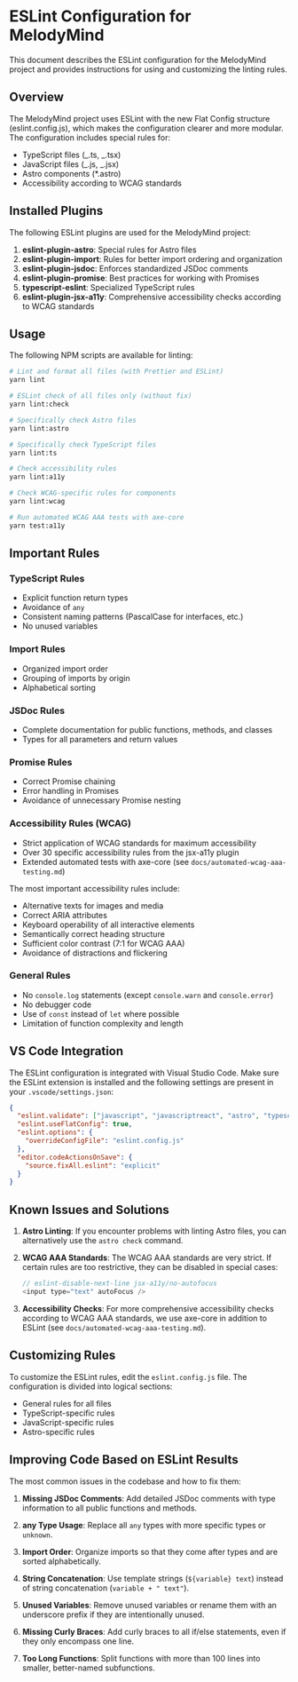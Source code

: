 # ESLint Configuration for MelodyMind

This document describes the ESLint configuration for the MelodyMind project and provides
instructions for using and customizing the linting rules.

## Overview

The MelodyMind project uses ESLint with the new Flat Config structure (eslint.config.js), which
makes the configuration clearer and more modular. The configuration includes special rules for:

- TypeScript files (_.ts, _.tsx)
- JavaScript files (_.js, _.jsx)
- Astro components (\*.astro)
- Accessibility according to WCAG standards

## Installed Plugins

The following ESLint plugins are used for the MelodyMind project:

1. **eslint-plugin-astro**: Special rules for Astro files
2. **eslint-plugin-import**: Rules for better import ordering and organization
3. **eslint-plugin-jsdoc**: Enforces standardized JSDoc comments
4. **eslint-plugin-promise**: Best practices for working with Promises
5. **typescript-eslint**: Specialized TypeScript rules
6. **eslint-plugin-jsx-a11y**: Comprehensive accessibility checks according to WCAG standards

## Usage

The following NPM scripts are available for linting:

```bash
# Lint and format all files (with Prettier and ESLint)
yarn lint

# ESLint check of all files only (without fix)
yarn lint:check

# Specifically check Astro files
yarn lint:astro

# Specifically check TypeScript files
yarn lint:ts

# Check accessibility rules
yarn lint:a11y

# Check WCAG-specific rules for components
yarn lint:wcag

# Run automated WCAG AAA tests with axe-core
yarn test:a11y
```

## Important Rules

### TypeScript Rules

- Explicit function return types
- Avoidance of `any`
- Consistent naming patterns (PascalCase for interfaces, etc.)
- No unused variables

### Import Rules

- Organized import order
- Grouping of imports by origin
- Alphabetical sorting

### JSDoc Rules

- Complete documentation for public functions, methods, and classes
- Types for all parameters and return values

### Promise Rules

- Correct Promise chaining
- Error handling in Promises
- Avoidance of unnecessary Promise nesting

### Accessibility Rules (WCAG)

- Strict application of WCAG standards for maximum accessibility
- Over 30 specific accessibility rules from the jsx-a11y plugin
- Extended automated tests with axe-core (see `docs/automated-wcag-aaa-testing.md`)

The most important accessibility rules include:

- Alternative texts for images and media
- Correct ARIA attributes
- Keyboard operability of all interactive elements
- Semantically correct heading structure
- Sufficient color contrast (7:1 for WCAG AAA)
- Avoidance of distractions and flickering

### General Rules

- No `console.log` statements (except `console.warn` and `console.error`)
- No debugger code
- Use of `const` instead of `let` where possible
- Limitation of function complexity and length

## VS Code Integration

The ESLint configuration is integrated with Visual Studio Code. Make sure the ESLint extension is
installed and the following settings are present in your `.vscode/settings.json`:

```json
{
  "eslint.validate": ["javascript", "javascriptreact", "astro", "typescript", "typescriptreact"],
  "eslint.useFlatConfig": true,
  "eslint.options": {
    "overrideConfigFile": "eslint.config.js"
  },
  "editor.codeActionsOnSave": {
    "source.fixAll.eslint": "explicit"
  }
}
```

## Known Issues and Solutions

1. **Astro Linting**: If you encounter problems with linting Astro files, you can alternatively use
   the `astro check` command.

2. **WCAG AAA Standards**: The WCAG AAA standards are very strict. If certain rules are too
   restrictive, they can be disabled in special cases:

   ```js
   // eslint-disable-next-line jsx-a11y/no-autofocus
   <input type="text" autoFocus />
   ```

3. **Accessibility Checks**: For more comprehensive accessibility checks according to WCAG AAA
   standards, we use axe-core in addition to ESLint (see `docs/automated-wcag-aaa-testing.md`).

## Customizing Rules

To customize the ESLint rules, edit the `eslint.config.js` file. The configuration is divided into
logical sections:

- General rules for all files
- TypeScript-specific rules
- JavaScript-specific rules
- Astro-specific rules

## Improving Code Based on ESLint Results

The most common issues in the codebase and how to fix them:

1. **Missing JSDoc Comments**: Add detailed JSDoc comments with type information to all public
   functions and methods.

2. **any Type Usage**: Replace all `any` types with more specific types or `unknown`.

3. **Import Order**: Organize imports so that they come after types and are sorted alphabetically.

4. **String Concatenation**: Use template strings (`${variable} text`) instead of string
   concatenation (`variable + " text"`).

5. **Unused Variables**: Remove unused variables or rename them with an underscore prefix if they
   are intentionally unused.

6. **Missing Curly Braces**: Add curly braces to all if/else statements, even if they only encompass
   one line.

7. **Too Long Functions**: Split functions with more than 100 lines into smaller, better-named
   subfunctions.

